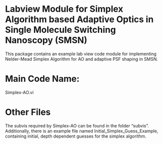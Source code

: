 # Labview Module for Simplex Algorithm based Adaptive Optics in Single Molecule Switching Nanoscopy (SMSN)

This package contains an example lab view code module for implementing Nelder-Mead Simplex Algorithm for AO and adaptive PSF shaping in SMSN. 

# Main Code Name: 

Simplex-AO.vi

# Other Files

The subvis required by Simplex-AO can be found in the folder “subvis”. Additionally, there is an example file named Initial_Simplex_Guess_Example, containing initial, depth dependent guesses for the simplex algorithm.
